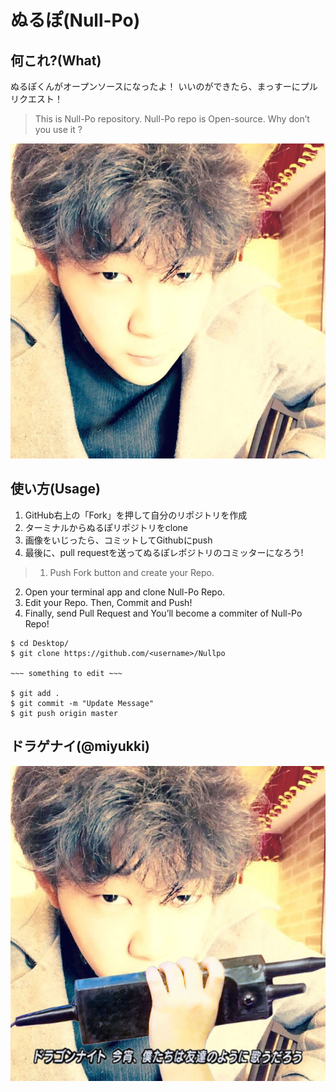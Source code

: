 # ぬるぽ(Null-Po)

## 何これ?(What)

ぬるぽくんがオープンソースになったよ！
いいのができたら、まっすーにプルリクエスト！
> This is Null-Po repository.
Null-Po repo is Open-source.
Why don’t you use it ?

![Alt Text](null.jpg)

## 使い方(Usage)

1. GitHub右上の「Fork」を押して自分のリポジトリを作成
2. ターミナルからぬるぽリポジトリをclone
3. 画像をいじったら、コミットしてGithubにpush
4. 最後に、pull requestを送ってぬるぽレポジトリのコミッターになろう!

> 1. Push Fork button and create your Repo.
2. Open your terminal app and clone Null-Po Repo.
3. Edit your Repo. Then, Commit and Push!
4. Finally, send Pull Request and You’ll become a commiter of Null-Po Repo!

```
$ cd Desktop/
$ git clone https://github.com/<username>/Nullpo

~~~ something to edit ~~~

$ git add .
$ git commit -m "Update Message"
$ git push origin master
```

## ドラゲナイ(@miyukki)

![Dragon night](dragon.jpg)
